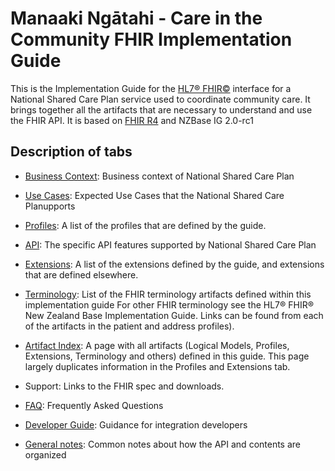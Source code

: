 # Manaaki Ngātahi - Care in the Community FHIR Implementation Guide

This is the Implementation Guide for the [HL7® FHIR©](http://hl7.org/fhir) interface for a National Shared Care Plan service used to coordinate community care. It brings together all the artifacts that are necessary to understand and use the FHIR API. It is based on [FHIR R4](http://hl7.org/fhir/) and NZBase IG 2.0-rc1

## Description of tabs

- [Business Context](./businessContext.html): Business context of National Shared Care Plan

- [Use Cases](./useCases.html): Expected Use Cases that the National Shared Care Planupports

- [Profiles](./profiles.html): A list of the profiles that are defined by the guide.

- [API](./capabilityStatement.html): The specific API features supported by National Shared Care Plan

- [Extensions](./extensions.html): A list of the extensions defined by the guide, and extensions that are defined elsewhere.

- [Terminology](./terminology.html): List of the FHIR terminology artifacts defined within this implementation guide For other FHIR terminology see the HL7® FHIR® New Zealand Base Implementation Guide. Links can be found from each of the artifacts in the patient and address profiles).

- [Artifact Index](artifacts.html): A page with all artifacts (Logical Models, Profiles, Extensions, Terminology and others) defined in this guide. This page largely duplicates information in the Profiles and Extensions tab.

- Support: Links to the FHIR spec and downloads.

- [FAQ](./faq.html): Frequently Asked Questions
  
- [Developer Guide](./developerGuide.html): Guidance for integration developers

- [General notes](./generalNotes.html): Common notes about how the API and contents are organized